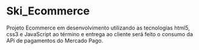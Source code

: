 # Ski_Ecommerce
Projeto Ecommerce em desenvolvimento utilizando as tecnologias html5, css3 e JavaScript ao término e entrega ao cliente será feito o consumo da APi de pagamentos do Mercado Pago.
